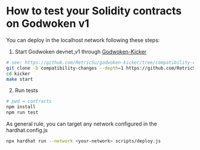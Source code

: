 # How to test your Solidity contracts on Godwoken v1

You can deploy in the localhost network following these steps:

1. Start Godwoken devnet_v1 through [Godwoken-Kicker](https://github.com/RetricSu/godwoken-kicker/tree/compatibility-changes)

```sh
# see: https://github.com/RetricSu/godwoken-kicker/tree/compatibility-changes
git clone -b compatibility-changes --depth=1 https://github.com/RetricSu/godwoken-kicker.git kicker
cd kicker
make start
```


2. Run tests
```sh
# pwd = contracts
npm install
npm run test
```

As general rule, you can target any network configured in the hardhat.config.js
```sh
npx hardhat run --network <your-network> scripts/deploy.js
```
